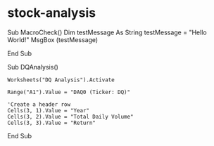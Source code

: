# stock-analysis
Sub MacroCheck()
  Dim testMessage As String
  testMessage = "Hello World!"
  MsgBox (testMessage)
  
End Sub

Sub DQAnalysis()

    Worksheets("DQ Analysis").Activate
    
    Range("A1").Value = "DAQ0 (Ticker: DQ)"
    
    'Create a header row
    Cells(3, 1).Value = "Year"
    Cells(3, 2).Value = "Total Daily Volume"
    Cells(3, 3).Value = "Return"
     
End Sub
